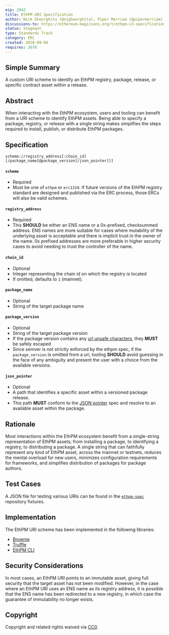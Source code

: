 ```yaml
---
eip: 2942
title: EthPM URI Specification
author: Nick Gheorghita (@njgheorghita), Piper Merriam (@pipermerriam), g. nicholas d'andrea (@gnidan), Benjamin Hauser (@iamdefinitelyahuman)
discussions-to: https://ethereum-magicians.org/t/ethpm-v3-specification-working-group/4086/7
status: Stagnant
type: Standards Track
category: ERC
created: 2020-09-04
requires: 2678
---
```


## Simple Summary
A custom URI scheme to identify an EthPM registry, package, release, or specific contract asset within a release.

## Abstract
When interacting with the EthPM ecosystem, users and tooling can benefit from a URI scheme to identify EthPM assets. Being able to specify a package, registry, or release with a single string makes simplifies the steps required to install, publish, or distribute EthPM packages.

## Specification
`scheme://registry_address[:chain_id][/package_name[@package_version[/json_pointer]]]`

#### `scheme`
- Required
- Must be one of `ethpm` or `erc1319`. If future versions of the EthPM registry standard are designed and published via the ERC process, those ERCs will also be valid schemes.

#### `registry_address`
- Required
- This **SHOULD** be either an ENS name or a 0x-prefixed, checksummed address. ENS names are more suitable for cases where mutability of the underlying asset is acceptable and there is implicit trust in the owner of the name. 0x prefixed addresses are more preferable in higher security cases to avoid needing to trust the controller of the name.

#### `chain_id`
- Optional
- Integer representing the chain id on which the registry is located
- If omitted, defaults to `1` (mainnet).

#### `package_name`
- Optional
- String of the target package name

#### `package_version`
- Optional
- String of the target package version
- If the package version contains any [url unsafe characters](https://en.wikipedia.org/wiki/Percent-encoding), they **MUST** be safely escaped
- Since semver is not strictly enforced by the ethpm spec, if the `package_version` is omitted from a uri, tooling **SHOULD** avoid guessing in the face of any ambiguity and present the user with a choice from the available versions.

#### `json_pointer`
- Optional
- A path that identifies a specific asset within a versioned package release.
- This path **MUST** conform to the [JSON pointer](https://tools.ietf.org/html/rfc6901) spec and resolve to an available asset within the package.

## Rationale
Most interactions within the EthPM ecosystem benefit from a single-string representation of EthPM assets; from installing a package, to identifying a registry, to distributing a package. A single string that can faithfully represent any kind of EthPM asset, across the mainnet or testnets, reduces the mental overload for new users, minimizes configuration requirements for frameworks, and simplifies distribution of packages for package authors.

## Test Cases
A JSON file for testing various URIs can be found in the [`ethpm-spec`](https://github.com/ethpm/ethpm-spec/) repository fixtures.

## Implementation
The EthPM URI scheme has been implemented in the following libraries:
- [Brownie](https://eth-brownie.readthedocs.io/en/stable/)
- [Truffle](https://www.trufflesuite.com/docs/truffle/overview)
- [EthPM CLI](https://ethpm-cli.readthedocs.io/en/latest/)

## Security Considerations
In most cases, an EthPM URI points to an immutable asset, giving full security that the target asset has not been modified. However, in the case where an EthPM URI uses an ENS name as its registry address, it is possible that the ENS name has been redirected to a new registry, in which case the guarantee of immutability no longer exists.

## Copyright
Copyright and related rights waived via [CC0](../LICENSE.md).
